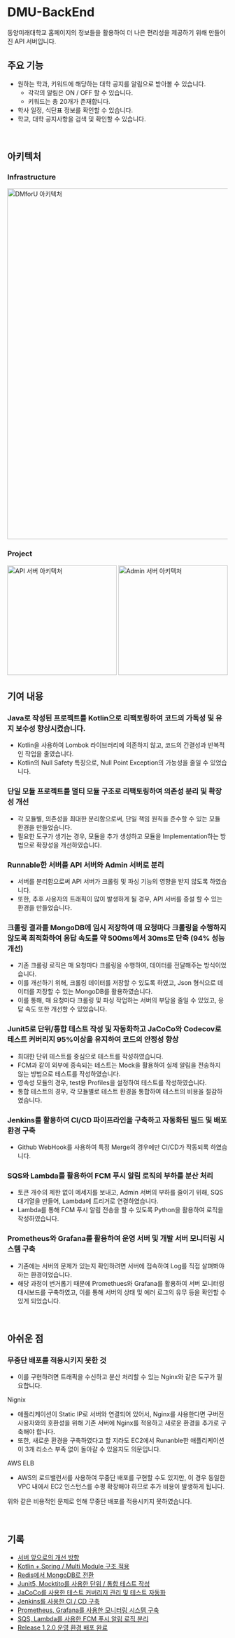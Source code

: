 # DMU-BackEnd
동양미래대학교 홈페이지의 정보들을 활용하여 더 나은 편리성을 제공하기 위해 만들어진 API 서버입니다. <br>

## 주요 기능
- 원하는 학과, 키워드에 해당하는 대학 공지를 알림으로 받아볼 수 있습니다.
  - 각각의 알림은 ON / OFF 할 수 있습니다.
  - 키워드는 총 20개가 존재합니다.
- 학사 일정, 식단표 정보를 확인할 수 있습니다.
- 학교, 대학 공지사항을 검색 및 확인할 수 있습니다.

<br>

## 아키텍처
### Infrastructure
<img width="800" alt="DMforU 아키텍처" src="https://github.com/user-attachments/assets/dd70b92a-f255-42d6-93e3-9c7a6ff20688">

### Project
<img height="250" alt="API 서버 아키텍처" src="https://github.com/user-attachments/assets/96102a3a-18e2-4667-ab6b-fc93df4e7831">
<img height="250" alt="Admin 서버 아키텍처" src="https://github.com/user-attachments/assets/4e92e493-3510-40c3-8ec7-b147378190b3">

<br>

## 기여 내용
### Java로 작성된 프로젝트를 Kotlin으로 리팩토링하여 코드의 가독성 및 유지 보수성 향상시켰습니다.
- Kotlin을 사용하여 Lombok 라이브러리에 의존하지 않고, 코드의 간결성과 반복적인 작업을 줄였습니다.
- Kotlin의 Null Safety 특징으로, Null Point Exception의 가능성을 줄일 수 있었습니다.

### 단일 모듈 프로젝트를 멀티 모듈 구조로 리팩토링하여 의존성 분리 및 확장성 개선
- 각 모듈별, 의존성을 최대한 분리함으로써, 단일 책임 원칙을 준수할 수 있는 모듈 환경을 만들었습니다. 
- 필요한 도구가 생기는 경우, 모듈을 추가 생성하고 모듈을 Implementation하는 방법으로 확장성을 개선하였습니다.

### Runnable한 서버를 API 서버와 Admin 서버로 분리
- 서버를 분리함으로써 API 서버가 크롤링 및 파싱 기능의 영향을 받지 않도록 하였습니다.
- 또한, 추후 사용자의 트래픽이 많이 발생하게 될 경우, API 서버를 증설 할 수 있는 환경을 만들었습니다.

### 크롤링 결과를 MongoDB에 임시 저장하여 매 요청마다 크롤링을 수행하지 않도록 최적화하여 응답 속도를 약 500ms에서 30ms로 단축 (94% 성능 개선)
- 기존 크롤링 로직은 매 요청마다 크롤링을 수행하여, 데이터를 전달해주는 방식이었습니다.
- 이를 개선하기 위해, 크롤링 데이터를 저장할 수 있도록 하였고, Json 형식으로 데이터를 저장할 수 있는 MongoDB를 활용하였습니다.
- 이를 통해, 매 요청마다 크롤링 및 파싱 작업하는 서버의 부담을 줄일 수 있었고, 응답 속도 또한 개선할 수 있었습니다.

### Junit5로 단위/통합 테스트 작성 및 자동화하고 JaCoCo와 Codecov로 테스트 커버리지 95%이상을 유지하여 코드의 안정성 향상
- 최대한 단위 테스트를 중심으로 테스트를 작성하였습니다.
- FCM과 같이 외부에 종속되는 테스트는 Mock을 활용하여 실제 알림을 전송하지 않는 방법으로 테스트를 작성하였습니다.
- 영속성 모듈의 경우, test용 Profiles을 설정하여 테스트를 작성하였습니다.
- 통합 테스트의 경우, 각 모듈별로 테스트 환경을 통합하여 테스트의 비용을 절감하였습니다.

### Jenkins를 활용하여 CI/CD 파이프라인을 구축하고 자동화된 빌드 및 배포 환경 구축
- Github WebHook를 사용하여 특정 Merge의 경우에만 CI/CD가 작동되록 하였습니다.

### SQS와 Lambda를 활용하여 FCM 푸시 알림 로직의 부하를 분산 처리
- 토큰 개수의 제한 없이 메세지를 보내고, Admin 서버의 부하를 줄이기 위해, SQS 대기열을 만들어, Lambda에 트리거로 연결하였습니다.
- Lambda를 통해 FCM 푸시 알림 전송을 할 수 있도록 Python을 활용하여 로직을 작성하였습니다.

### Prometheus와 Grafana를 활용하여 운영 서버 및 개발 서버 모니터링 시스템 구축
- 기존에는 서버의 문제가 있는지 확인하려면 서버에 접속하여 Log를 직접 살펴봐야 하는 환경이었습니다.
- 해당 과정이 번거롭기 때문에 Promethues와 Grafana를 활용하여 서버 모니터링 대시보드를 구축하였고, 이를 통해 서버의 상태 및 에러 로그의 유무 등을 확인할 수 있게 되었습니다.

<br>

## 아쉬운 점
### 무중단 배포를 적용시키지 못한 것
- 이를 구현하려면 트래픽을 수신하고 분산 처리할 수 있는 Nginx와 같은 도구가 필요합니다.

Nignix
- 애플리케이션이 Static IP로 서버와 연결되어 있어서, Nginx를 사용한다면 구버전 사용자와의 호환성을 위해 기존 서버에 Nginx를 적용하고 새로운 환경을 추가로 구축해야 합니다.
- 또한, 새로운 환경을 구축하였다고 할 지라도 EC2에서 Runanble한 애플리케이션이 3개 리소스 부족 없이 돌아갈 수 있을지도 의문입니다.

AWS ELB
- AWS의 로드밸런서를 사용하여 무중단 배포를 구현할 수도 있지만, 이 경우 동일한 VPC 내에서 EC2 인스턴스를 수평 확장해야 하므로 추가 비용이 발생하게 됩니다.

위와 같은 비용적인 문제로 인해 무중단 배포를 적용시키지 못하였습니다.

<br>

## 기록
- [서버 앞으로의 개선 방향](https://rlwnd2577.tistory.com/entry/DMforU-%EC%84%9C%EB%B2%84-%EC%95%9E%EC%9C%BC%EB%A1%9C%EC%9D%98-%EA%B0%9C%EC%84%A0-%EB%B0%A9%ED%96%A5)
- [Kotlin + Spring / Multi Module 구조 적용](https://rlwnd2577.tistory.com/entry/DMforU-%EC%84%9C%EB%B2%84-%EC%95%9E%EC%9C%BC%EB%A1%9C%EC%9D%98-%EA%B0%9C%EC%84%A0-%EB%B0%A9%ED%96%A5) 
- [Redis에서 MongoDB로 전환](https://rlwnd2577.tistory.com/entry/DMforU-Redis%EC%97%90%EC%84%9C-MongoDB%EB%A1%9C-%EC%A0%84%ED%99%98) 
- [Junit5, Mocktito를 사용한 단위 / 통합 테스트 작성](https://rlwnd2577.tistory.com/entry/DMforU-Jnuit5-Mocktito-%ED%85%8C%EC%8A%A4%ED%8A%B8-%EC%BD%94%EB%93%9C-%EC%9E%91%EC%84%B1) 
- [JaCoCo를 사용한 테스트 커버리지 관리 및 테스트 자동화](https://rlwnd2577.tistory.com/entry/DMforU-%ED%85%8C%EC%8A%A4%ED%8A%B8-%EC%BB%A4%EB%B2%84%EB%A6%AC%EC%A7%80-%EA%B4%80%EB%A6%AC-%EB%B0%8F-%ED%85%8C%EC%8A%A4%ED%8A%B8-%EC%9E%90%EB%8F%99%ED%99%94) 
- [Jenkins를 사용한 CI / CD 구축](https://rlwnd2577.tistory.com/entry/DMforU-Multi-Module-%ED%94%84%EB%A1%9C%EC%A0%9D%ED%8A%B8-Jenkins-CI-CD-%EA%B5%AC%EC%B6%95) 
- [Prometheus, Grafana를 사용한 모니터링 시스템 구축](https://rlwnd2577.tistory.com/entry/DMforU-Prometheus-Grafana-%EB%AA%A8%EB%8B%88%ED%84%B0%EB%A7%81-%EC%8B%9C%EC%8A%A4%ED%85%9C-%EA%B5%AC%EC%B6%95) 
- [SQS, Lambda를 사용한 FCM 푸시 알림 로직 분리](https://rlwnd2577.tistory.com/entry/DMforU-FCM-%EB%A9%94%EC%8B%9C%EC%A7%80-%EC%A0%84%EC%86%A1%EC%97%90-SQS-%ED%99%9C%EC%9A%A9) 
- [Release 1.2.0 운영 환경 배포 완료](https://rlwnd2577.tistory.com/entry/DMforU-Release-120-%EB%B0%B0%ED%8F%AC-%EC%99%84%EB%A3%8C) 

  


